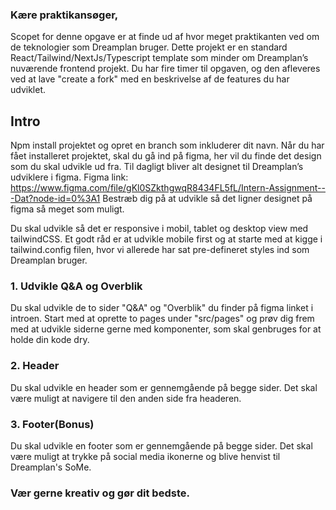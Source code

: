 ### Kære praktikansøger,
Scopet for denne opgave er at finde ud af hvor meget praktikanten ved om de teknologier som Dreamplan bruger.
Dette projekt er en standard React/Tailwind/NextJs/Typescript template som minder om Dreamplan’s nuværende frontend projekt.
Du har fire timer til opgaven, og den afleveres ved at lave "create a fork" med en beskrivelse af de features du har udviklet.

## Intro
Npm install projektet og opret en branch som inkluderer dit navn.
Når du har fået installeret projektet, skal du gå ind på figma, her vil du finde det design som du skal udvikle ud fra. Til dagligt bliver alt designet til Dreamplan’s udviklere i figma.
Figma link: https://www.figma.com/file/gKl0SZkthgwqR8434FL5fL/Intern-Assignment---Dat?node-id=0%3A1
Bestræb dig på at udvikle så det ligner designet på figma så meget som muligt.

Du skal udvikle så det er responsive i mobil, tablet og desktop view med tailwindCSS.
Et godt råd er at udvikle mobile first og at starte med at kigge i tailwind.config filen, hvor vi allerede har sat pre-defineret styles ind som Dreamplan bruger.

### 1. Udvikle Q&A og Overblik 
Du skal udvikle de to sider "Q&A" og "Overblik" du finder på figma linket i introen.
Start med at oprette to pages under "src/pages" og prøv dig frem med at udvikle siderne gerne med komponenter, som skal genbruges for at holde din kode dry.

### 2. Header
Du skal udvikle en header som er gennemgående på begge sider. Det skal være muligt at navigere til den anden side fra headeren.

### 3. Footer(Bonus)
Du skal udvikle en footer som er gennemgående på begge sider. Det skal være muligt at trykke på social media ikonerne og blive henvist til Dreamplan's SoMe.

### Vær gerne kreativ og gør dit bedste.
